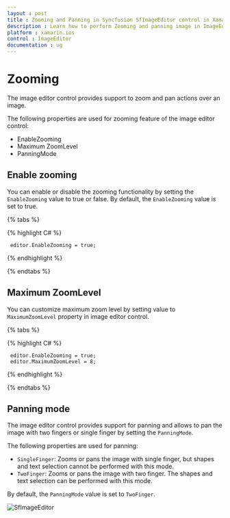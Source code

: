 ```yaml
---
layout : post
title : Zooming and Panning in Syncfusion SfImageEditor control in Xamarin.iOS
description : Learn how to perform Zooming and panning image in ImageEditor for Xamarin.iOS
platform : xamarin.ios
control : ImageEditor
documentation : ug
---
```


# Zooming

The image editor control provides support to zoom and pan actions over an image.

The following properties are used for zooming feature of the image editor control:

* EnableZooming
* Maximum ZoomLevel
* PanningMode

## Enable zooming

You can enable or disable the zooming functionality by setting the `EnableZooming` value to true or false. By default, the `EnableZooming` value is set to true.

{% tabs %}

{% highlight C# %}

     editor.EnableZooming = true;

{% endhighlight %}

{% endtabs %}

## Maximum ZoomLevel

You can customize maximum zoom level  by setting value to `MaximumZoomLevel` property in image editor control.

{% tabs %}

{% highlight C# %}

     editor.EnableZooming = true;
     editor.MaximumZoomLevel = 8;

{% endhighlight %}

{% endtabs %}

## Panning mode

The image editor control provides support for panning and allows to pan the image with two fingers or single finger by setting the `PanningMode`.

The following properties are used for panning:

* `SingleFinger`: Zooms or pans the image with single finger, but shapes and text selection cannot be performed with this mode.
* `TwoFinger`: Zooms or pans the image with two finger. The shapes and text selection can be performed with this mode.

By default, the `PanningMode` value is set to `TwoFinger`.

![SfImageEditor](ImageEditor_images/zoom.gif)